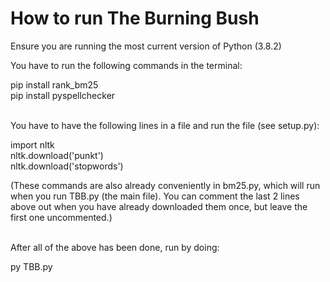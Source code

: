 # How to run The Burning Bush

Ensure you are running the most current version of Python (3.8.2)

You have to run the following commands in the terminal:<br>

pip install rank_bm25<br>
pip install pyspellchecker <br><br>


You have to have the following lines in a file and run the file (see setup.py):<br>

import nltk<br>
nltk.download('punkt')<br>
nltk.download('stopwords')<br>

(These commands are also already conveniently in bm25.py, which will run when you run TBB.py (the main file).  You can comment the last 2 lines above out when you have already downloaded them once, but leave the first one uncommented.) <br><br>


After all of the above has been done, run by doing: <br>

py TBB.py
